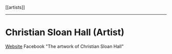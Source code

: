 [[artists]]

---

# Christian Sloan Hall (Artist)
[Website](http://americanvendetta.co.uk/)
Facebook "The artwork of Christian Sloan Hall"